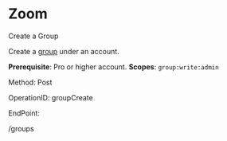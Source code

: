 #     Zoom


Create a Group

Create a [group](https://support.zoom.us/hc/en-us/articles/204519819-Group-Management-) under an account.

**Prerequisite**: Pro or higher account.
**Scopes**: `group:write:admin`
 

Method: Post

OperationID: groupCreate

EndPoint:

/groups
